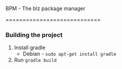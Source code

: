 BPM - The blz package manager

============================

### Building the project

1. Install gradle
     * Debian - `sudo apt-get install gradle`
2. Run `gradle build`


